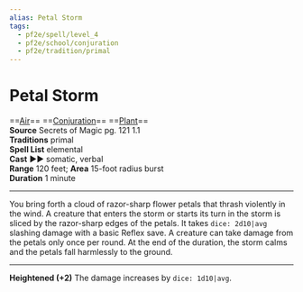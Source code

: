 ```yaml
---
alias: Petal Storm
tags:
  - pf2e/spell/level_4
  - pf2e/school/conjuration
  - pf2e/tradition/primal
---
```


# Petal Storm

==[Air](Air.md)== ==[Conjuration](Conjuration.md)== ==[Plant](Plant.md)==  
__Source__ Secrets of Magic pg. 121 1.1  
**Traditions** primal  
**Spell List** elemental  
**Cast** ►► somatic, verbal  
**Range** 120 feet; **Area** 15-foot radius burst  
**Duration** 1 minute

---

You bring forth a cloud of razor-sharp flower petals that thrash violently in the wind. A creature that enters the storm or starts its turn in the storm is sliced by the razor-sharp edges of the petals. It takes `dice: 2d10|avg` slashing damage with a basic Reflex save. A creature can take damage from the petals only once per round. At the end of the duration, the storm calms and the petals fall harmlessly to the ground.

<hr>

**Heightened (+2)** The damage increases by `dice: 1d10|avg`.
